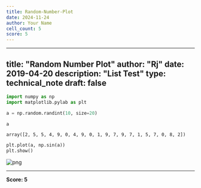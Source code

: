 ```yaml
---
title: Random-Number-Plot
date: 2024-11-24
author: Your Name
cell_count: 5
score: 5
---
```


---
title: "Random Number Plot"
author: "Rj"
date: 2019-04-20
description: "List Test"
type: technical_note
draft: false
---

```python
import numpy as np
import matplotlib.pylab as plt
```


```python
a = np.random.randint(10, size=20)
```


```python
a
```




    array([2, 5, 5, 4, 9, 0, 4, 9, 0, 1, 9, 7, 9, 7, 1, 5, 7, 0, 8, 2])




```python
plt.plot(a, np.sin(a))
plt.show()
```


    
![png](/mlnotes/images/random-number-plot_4_0.png)
    



---
**Score: 5**